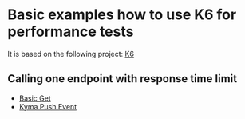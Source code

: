 # Basic examples how to use K6 for performance tests

It is based on the following project: [K6](https://github.com/loadimpact/k6)

## Calling one endpoint with response time limit

- [Basic Get](./single-call.js)
- [Kyma Push Event](./kyma-push-events.js)

